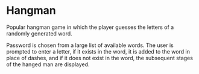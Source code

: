 # Hangman
Popular hangman game in which the player guesses the letters of a randomly generated word.


Password is chosen from a large list of available words. The user is prompted to enter a letter, if it exists in the word, it is added to the word in place of dashes, and if it does not exist in the word, the subsequent stages of the hanged man are displayed.
